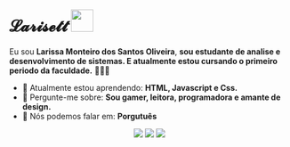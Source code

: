 # 𝓛𝓪𝓻𝓲𝓼𝓮𝓽𝓽 <img src="https://media.tenor.com/8QO0Qk29p28AAAAM/sett-berrinche.gif" width="40px">

Eu sou <strong>Larissa Monteiro dos Santos Oliveira</strong>, <strong>sou estudante de analise e desenvolvimento de sistemas.
E atualmente estou cursando o primeiro periodo da faculdade.</strong> 👨🏻‍💻 

- 🚀 Atualmente estou aprendendo: <strong>HTML, Javascript e Css.</strong> 
- 💬 Pergunte-me sobre: <strong>Sou gamer, leitora, programadora e amante de design.</strong>
- 📣 Nós podemos falar em: <strong>Porgutuês</strong>

<div align="center">

  <a href="mailto:larissa.monteiro.oliveira@gmail.com" alt="Gmail">
    <img src="https://img.shields.io/badge/-Gmail-FF0000?style=flat-square&labelColor=FF0000&logo=gmail&logoColor=white&link"/></a>

  <a href="#" alt="Linkedin">
    <img src="https://img.shields.io/badge/-Linkedin-0e76a8?style=flat-square&logo=Linkedin&logoColor=white&link"/></a>

  <a href="https://www.instagram.com/larimonte0106?igsh=aXd6YXZxeWgxeDF5&utm_source=qr" alt="Instagram">
    <img src="https://img.shields.io/badge/-Instagram-DF0174?style=flat-square&labelColor=DF0174&logo=instagram&logoColor=white&link"/></a>

</div>
